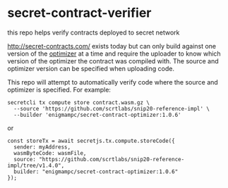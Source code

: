 # secret-contract-verifier
this repo helps verify contracts deployed to secret network

http://secret-contracts.com/ exists today but can only build against one version of the [optimizer](https://hub.docker.com/r/enigmampc/secret-contract-optimizer) at a time and require the uploader to know which version of the optimizer the contract was compiled with. The source and optimizer version can be specified when uploading code.

This repo will attempt to automatically verify code where the source and optimizer is specified. For example:
```
secretcli tx compute store contract.wasm.gz \
  --source 'https://github.com/scrtlabs/snip20-reference-impl' \
  --builder 'enigmampc/secret-contract-optimizer:1.0.6'
  ```
or
  ```
const storeTx = await secretjs.tx.compute.storeCode({
    sender: myAddress,
    wasmByteCode: wasmFile,
    source: "https://github.com/scrtlabs/snip20-reference-impl/tree/v1.4.0",
    builder: "enigmampc/secret-contract-optimizer:1.0.6"
});
```
